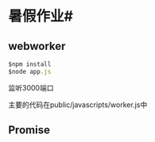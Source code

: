 # 暑假作业#







## webworker ##

```javascript
$npm install
$node app.js
```

监听3000端口

主要的代码在public/javascripts/worker.js中

## Promise

```

```



